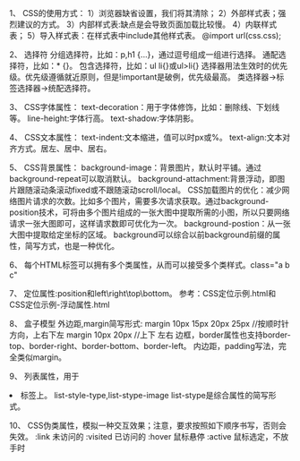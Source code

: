 1、
CSS的使用方式：
    1）浏览器缺省设置，我们将其清除；
    2）外部样式表；强烈建议的方式。
    3）内部样式表:缺点是会导致页面加载比较慢。
    4）内联样式表；
    5）导入样式表：在样式表中include其他样式表。
        @import url(css.css);

2、
选择符
分组选择符，比如：p,h1 {...}，通过逗号组成一组进行选择。
通配选择符，比如：* {}。
包含选择符，比如：ul li{}或ul>li{}
选择器用法生效时的优先级。优先级遵循就近原则，但是!important是破例，优先级最高。
类选择器->标签选择器->统配选择符。

3、
CSS字体属性：
text-decoration：用于字体修饰，比如：删除线、下划线等。
line-height:字体行高。
text-shadow:字体阴影。

4、
CSS文本属性：
text-indent:文本缩进，值可以时px或%。
text-align:文本对齐方式。居左、居中、居右。

5、
CSS背景属性：
background-image：背景图片，默认时平铺。通过background-repeat可以取消默认。
background-attachment:背景浮动，即图片跟随滚动条滚动fixed或不跟随滚动scroll/local。
CSS加载图片的优化：减少网络图片请求的次数。比如多个图片，需要多次请求获取。通过background-position技术，可将由多个图片组成的一张大图中提取所需的小图，所以只要网络请求一张大图即可，这样请求数即可优化为一次。
background-postion：从一张大图中提取给定坐标的区域。
background可以综合以前background前缀的属性，简写方式，也是一种优化。

6、
每个HTML标签可以拥有多个类属性，从而可以接受多个类样式。class="a b c"

7、
定位属性:position和left\right\top\bottom。
参考：CSS定位示例.html和CSS定位示例-浮动属性.html

8、
盒子模型
外边距,margin简写形式:
margin 10px 15px 20px 25px //按顺时针方向，上右下左
margin 10px 20px //上下 左右
边框，border属性也支持border-top、border-right、border-bottom、border-left。
内边距，padding写法，完全类似margin。

9、
列表属性，用于<li>标签上。
list-style-type,list-stype-image
list-stype是综合属性的简写形式。

10、
CSS伪类属性，模拟一种交互效果；注意，要求按照如下顺序书写，否则会失效。
:link 未访问的
:visited 已访问的
:hover 鼠标悬停
:active 鼠标选定，不放手时
